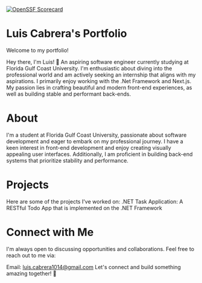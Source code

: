 [![OpenSSF Scorecard](htt‌ps://api.securityscorecards.dev/projects/github.com/{owner}/{repo}/badge)](htt‌ps://securityscorecards.dev/viewer/?uri=github.com/{owner}/{repo})

# Luis Cabrera's Portfolio
Welcome to my portfolio!

Hey there, I'm Luis! 🚀 An aspiring software engineer currently studying at Florida Gulf Coast University. I'm enthusiastic about diving into the professional world and am actively seeking an internship that aligns with my aspirations. I primarily enjoy working with the .Net Framework and Next.js. My passion lies in crafting beautiful and modern front-end experiences, as well as building stable and performant back-ends.

# About
I'm a student at Florida Gulf Coast University, passionate about software development and eager to embark on my professional journey. I have a keen interest in front-end development and enjoy creating visually appealing user interfaces. Additionally, I am proficient in building back-end systems that prioritize stability and performance.

# Projects
Here are some of the projects I've worked on:
.NET Task Application: A RESTful Todo App that is implemented on the .NET Framework

# Connect with Me
I'm always open to discussing opportunities and collaborations. Feel free to reach out to me via:

Email: luis.cabrera1014@gmail.com
Let's connect and build something amazing together! 🌟

